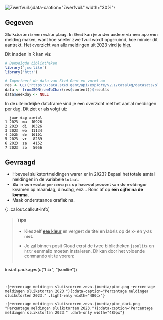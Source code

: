 ![Zwerfvuil.](media/lucas-van-oort.jpg "Foto door Lucas Van Oort op Unsplash."){:data-caption="Zwerfvuil." width="30%"}

## Gegeven

Sluikstorten is een echte plaag. In Gent kan je onder andere via een app een melding maken, want hoe sneller zwerfvuil wordt opgeruimd, hoe minder dit aantrekt. Het overzicht van alle meldingen uit 2023 vind je <a href="https://data.stad.gent/explore/dataset/sluikstort-meldingen-gent-2023/" target="_blank">hier</a>.

Dit inladen in R kan via:

```R
# Benodigde bibliotheken
library('jsonlite')
library('httr')

# Importeert de data van Stad Gent en vormt om
res <- GET("https://data.stad.gent/api/explore/v2.1/catalog/datasets/sluikstort-meldingen-gent-2023/records?select=2023%20as%20jaar%2C%20count(*)%20as%20aantal&group_by=date_format(gemaakt_op%2C%20%27E%27)%20as%20dag%2C%20date_format(gemaakt_op%2C%20%27e%27)%20as%20weekday&order_by=weekday")
data <- fromJSON(rawToChar(res$content))$results
data$weekday <- NULL
```

In de uiteindelijke dataframe vind je een overzicht met het aantal meldingen per dag. Dit ziet er als volgt uit:

```
  jaar dag aantal
1 2023  ma  10926
2 2023  di  10326
3 2023  wo  11134
4 2023  do  10101
5 2023  vr   8289
6 2023  za   4152
7 2023  zo   5056
```

## Gevraagd

- Hoeveel sluikstortmeldingen waren er in 2023? Bepaal het totale aantal meldingen in de variabele `totaal`.
- Sla in een vector `percentages` op hoeveel procent van de meldingen kwamen op maandag, dinsdag, enz... Rond af op **één cijfer na de komma**.
- Maak onderstaande grafiek na.

{: .callout.callout-info}
>#### Tips
> - Kies zelf <a href="https://r-charts.com/colors/" target="_blank">een kleur</a> en vergeet de titel en labels op de x- en y-as niet.
>
> - Je zal binnen posit Cloud eerst de twee bibliotheken `jsonlite` en `httr` eenmalig moeten installeren. Dit kan door het volgende commando uit te voeren:
> 
>      ```R
install.packages(c("httr", "jsonlite"))
```


![Percentage meldingen sluikstorten 2023.](media/plot.png "Percentage meldingen sluikstorten 2023."){:data-caption="Percentage meldingen sluikstorten 2023." .light-only width="480px"}

![Percentage meldingen sluikstorten 2023.](media/plot_dark.png "Percentage meldingen sluikstorten 2023."){:data-caption="Percentage meldingen sluikstorten 2023." .dark-only width="480px"}

